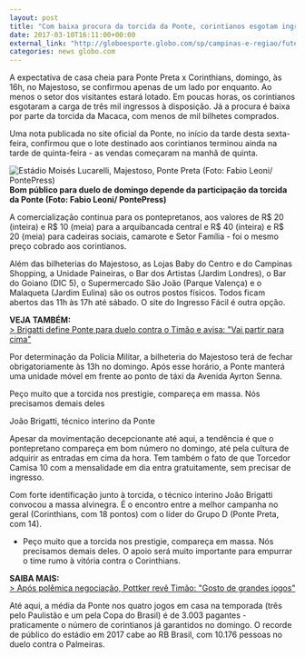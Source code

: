 ```yaml
---
layout: post
title: "Com baixa procura da torcida da Ponte, corintianos esgotam ingressos "
date: 2017-03-10T16:11:00+00:00
external_link: "http://globoesporte.globo.com/sp/campinas-e-regiao/futebol/campeonato-paulista/noticia/2017/03/com-baixa-procura-da-torcida-da-ponte-corintianos-esgotam-ingressos.html"
categories: news globo.com
---
```

A expectativa de casa cheia para Ponte Preta x Corinthians, domingo, às 16h, no Majestoso, se confirmou apenas de um lado por enquanto. Ao menos o setor dos visitantes estará lotado. Em poucas horas, os corintianos esgotaram a carga de três mil ingressos à disposição. Já a procura é baixa por parte da torcida da Macaca, com menos de mil bilhetes comprados.&nbsp;

Uma nota publicada no site oficial da Ponte, no início da tarde desta sexta-feira, confirmou que o lote destinado aos corintianos terminou ainda na tarde de quinta-feira - as vendas começaram na manhã de quinta.&nbsp;

 ![Estádio Moisés Lucarelli, Majestoso, Ponte Preta (Foto: Fabio Leoni/ PontePress)](http://s2.glbimg.com/fq1beXe9LAencAt50KAMeBl7ILE=/0x85:1100x659/690x360/s.glbimg.com/es/ge/f/original/2016/09/26/majestoso.3.jpg "Estádio Moisés Lucarelli, Majestoso, Ponte Preta (Foto: Fabio Leoni/ PontePress)")**Bom público para duelo de domingo depende da participação da torcida da Ponte (Foto: Fabio Leoni/ PontePress)**

A comercialização continua para os pontepretanos, aos valores de R$ 20 (inteira) e R$ 10 (meia) para a arquibancada central e R$ 40 (inteira) e R$ 20 (meia) para cadeiras sociais, camarote e Setor Família - foi o mesmo preço cobrado aos corintianos.

Além das bilheterias do Majestoso, as Lojas Baby do Centro e do Campinas Shopping, a Unidade Paineiras, o Bar dos Artistas (Jardim Londres), o Bar do Goiano (DIC 5), o Supermercado São João (Parque Valença) e o Malaqueta (Jardim Eulina) são os outros postos físicos. Todos ficam abertos das 11h às 17h até sábado. O site do Ingresso Fácil é outra opção.&nbsp;

**VEJA TAMBÉM:**  
[\>&nbsp;Brigatti define Ponte para duelo contra o Timão e avisa: "Vai partir para cima"](http://globoesporte.globo.com/sp/campinas-e-regiao/futebol/times/ponte-preta/noticia/2017/03/brigatti-define-ponte-para-duelo-contra-o-timao-e-avisa-vai-partir-para-cima.html)

Por determinação da Polícia Militar, a bilheteria do Majestoso terá de fechar obrigatoriamente às 13h no domingo. Após esse horário, a Ponte manterá uma unidade móvel em frente ao ponto de táxi da Avenida Ayrton Senna.&nbsp;

Peço muito que a torcida nos prestigie, compareça em massa. Nós precisamos demais deles&nbsp;

João Brigatti, técnico interino da Ponte

Apesar da movimentação decepcionante até aqui, a tendência é que o pontepretano compareça em bom número no domingo, até pela cultura de adquirir as entradas em cima da hora. Tem também o fato de que Torcedor Camisa 10 com a mensalidade em dia entra gratuitamente, sem precisar de ingresso.

Com forte identificação junto à torcida, o técnico interino João Brigatti convocou a massa alvinegra.&nbsp;É o encontro entre a melhor campanha no geral (Corinthians, com 18 pontos) com o líder do Grupo D (Ponte Preta, com 14).&nbsp;

- Peço muito que a torcida nos prestigie, compareça em massa. Nós precisamos demais deles. O apoio será muito importante para empurrar o time rumo à vitória contra o Corinthians.&nbsp;

**SAIBA MAIS:**  
[\>&nbsp;Após polêmica negociação, Pottker revê Timão: "Gosto de grandes jogos"](http://globoesporte.globo.com/sp/campinas-e-regiao/futebol/times/ponte-preta/noticia/2017/03/apos-polemica-negociacao-pottker-reve-timao-gosto-de-grandes-jogos.html#equipe-ponte-preta)

Até aqui, a média da Ponte nos quatro jogos em casa na temporada (três pelo Paulistão e um pela Copa do Brasil) é de 3.003 pagantes - praticamente o número de corintianos já garantidos no domingo. O recorde de público do estádio em 2017 cabe ao RB Brasil, com 10.176 pessoas no duelo contra o Palmeiras.&nbsp;

